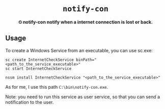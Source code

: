 <div align="center">
  <h1><code>notify-con</code></h1>
  <p>
    <strong>⏲ notify-con notify when a internet connection is lost or back.</strong>
  </p>
</div>

## Usage

To create a Windows Service from an executable, you can use sc.exe:

```
sc create InternetCheckService binPath="<path_to_the_service_executable>"
sc start InternetCheckService
```

```
nssm install InternetCheckService "<path_to_the_service_executable>"
```

As for me, I use this path `C:\bin\notify-con.exe`.

Note: you need to run this service as user service, so that you can send a notification to the user.
